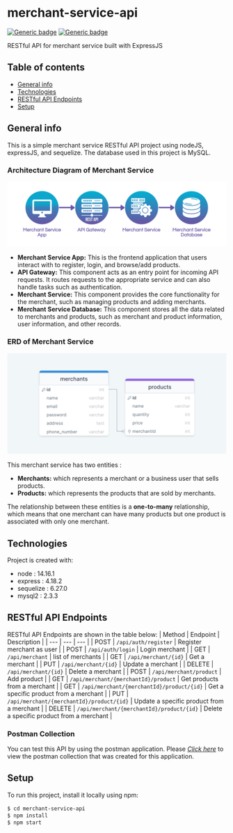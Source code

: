 # merchant-service-api
[![Generic badge](https://img.shields.io/badge/npm-v14.16.1-blue.svg)](https://shields.io/) [![Generic badge](https://img.shields.io/badge/node-6.14.12-green.svg)](https://shields.io/)


RESTful API for merchant service built with ExpressJS
## Table of contents
* [General info](#general-info)
* [Technologies](#technologies)
* [RESTful API Endpoints](#restful-api-endpoints)
* [Setup](#setup)

## General info
This is a simple merchant service RESTful API project using nodeJS, expressJS, and sequelize. The database used in this project is MySQL. 
### Architecture Diagram of Merchant Service
![architecture-diagram](/src/assets/image/merchant-service-architecture.png)
* **Merchant Service App:** This is the frontend application that users interact with to register, login, and browse/add products.
* **API Gateway:** This component acts as an entry point for incoming API requests. It routes requests to the appropriate service and can also handle tasks such as authentication.
* **Merchant Service:** This component provides the core functionality for the merchant, such as managing products and adding merchants.
* **Merchant Service Database:** This component stores all the data related to merchants and products, such as merchant and product information, user information, and other records.

### ERD of Merchant Service
![erd](/src/assets/image/merchants-service-erd.png)

This merchant service has two entities :
* **Merchants:** which represents a merchant or a business user that sells products.
* **Products:** which represents the products that are sold by merchants.

The relationship between these entities is a **one-to-many** relationship, which means that one merchant can have many products but one product is associated with only one merchant. 


## Technologies
Project is created with:
* node : 14.16.1
* express : 4.18.2
* sequelize : 6.27.0
* mysql2 : 2.3.3

## RESTful API Endpoints
RESTful API Endpoints are shown in the table below:
| Method | Endpoint | Description |
| --- | --- | --- |
| POST | `/api/auth/register` | Register merchant as user |
| POST | `/api/auth/login` | Login merchant |
| GET | `/api/merchant` | list of merchants |
| GET | `/api/merchant/{id}` | Get a merchant |
| PUT | `/api/merchant/{id}` | Update a merchant |
| DELETE | `/api/merchant/{id}` | Delete a merchant |
| POST | `/api/merchant/product` | Add product |
| GET | `/api/merchant/{merchantId}/product` | Get products from a merchant |
| GET | `/api/merchant/{merchantId}/product/{id}` | Get a specific product from a merchant |
| PUT | `/api/merchant/{merchantId}/product/{id}` | Update a specific product from a merchant |
| DELETE | `/api/merchant/{merchantId}/product/{id}` | Delete a specific product from a merchant |

### Postman Collection
You can test this API by using the postman application. Please [*Click here*](https://github.com/androsyahreza/merchant-service-api/tree/main/src/assets/postman-collection) to view the postman collection that was created for this application.

## Setup
To run this project, install it locally using npm:
```
$ cd merchant-service-api
$ npm install
$ npm start
```
